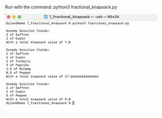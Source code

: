 Run with the command:
	python3 fractional_knapsack.py

![Example Usage](/Fractional_Knapsack/Example-Usage.png?raw=true)
